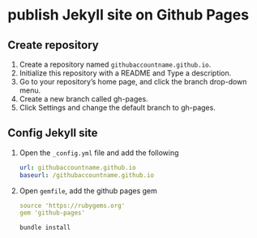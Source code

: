 # publish Jekyll site on Github Pages

## Create repository

1. Create a repository named `githubaccountname.github.io`.
1. Initialize this repository with a README and Type a description.
1. Go to your repository’s home page, and click the branch drop-down menu.
1. Create a new branch called gh-pages.
1. Click Settings and change the default branch to gh-pages.

## Config Jekyll site

1. Open the `_config.yml` file and add the following

   ```yml
   url: githubaccountname.github.io
   baseurl: /githubaccountname.github.io
   ```

1. Open `gemfile`, add the github pages gem

   ```yml
   source 'https://rubygems.org'
   gem 'github-pages'
   ```

   ```bash
   bundle install
   ```
